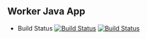 ## Worker Java App
  * Build Status [![Build Status](http://684d-2a02-9b0-3e-d587-d073-cf23-82f2-2af6.ngrok-free.app/buildStatus/icon?job=instavote%2Fworker-build)](https://684d-2a02-9b0-3e-d587-d073-cf23-82f2-2af6.ngrok-free.app/job/instavote/job/worker-build/)
[![Build Status]([http://localhost:8080](https://684d-2a02-9b0-3e-d587-d073-cf23-82f2-2af6.ngrok-free.app)/buildStatus/icon?job=instavote%2Fworker-test&subject=UnitTest)](https://684d-2a02-9b0-3e-d587-d073-cf23-82f2-2af6.ngrok-free.app/job/instavote/job/worker-test/)
